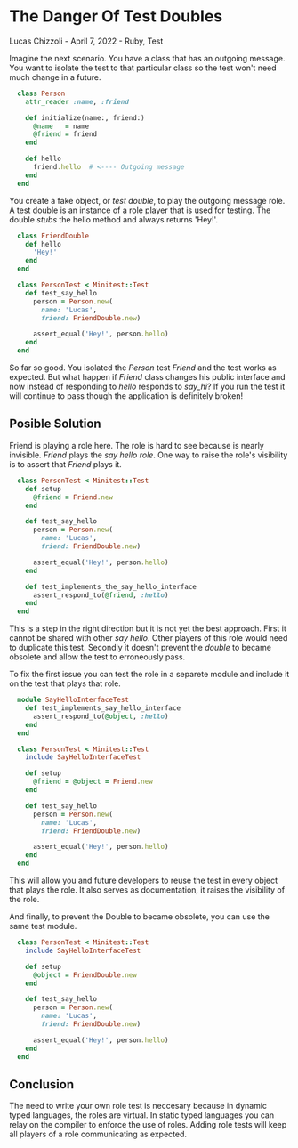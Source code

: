 # The Danger Of Test Doubles

Lucas Chizzoli - April 7, 2022 - Ruby, Test

Imagine the next scenario. You have a class that has an outgoing message.
You want to isolate the test to that particular class so the test won't need much change in a future.

```ruby
  class Person
    attr_reader :name, :friend

    def initialize(name:, friend:)
      @name   = name
      @friend = friend
    end

    def hello
      friend.hello  # <---- Outgoing message
    end
  end
```

You create a fake object, or _test double_, to play the outgoing message role.
A test double is an instance of a role player that is used for testing. The double _stubs_
the hello method and always returns 'Hey!'.

```ruby
  class FriendDouble
    def hello
      'Hey!'
    end
  end

  class PersonTest < Minitest::Test
    def test_say_hello
      person = Person.new(
        name: 'Lucas',
        friend: FriendDouble.new)

      assert_equal('Hey!', person.hello)
    end
  end
```

So far so good. You isolated the _Person_ test _Friend_ and the test works as expected.
But what happen if _Friend_ class changes his public interface
and now instead of responding to _hello_ responds to _say_hi_?
If you run the test it will continue to pass though the application is definitely broken!

## Posible Solution

Friend is playing a role here. The role is hard to see because is nearly invisible. _Friend_ plays the _say hello role_.
One way to raise the role's visibility is to assert that _Friend_ plays it.

```ruby
  class PersonTest < Minitest::Test
    def setup
      @friend = Friend.new
    end

    def test_say_hello
      person = Person.new(
        name: 'Lucas',
        friend: FriendDouble.new)

      assert_equal('Hey!', person.hello)
    end

    def test_implements_the_say_hello_interface
      assert_respond_to(@friend, :hello)
    end
  end
```

This is a step in the right direction but it is not yet the best approach. First it cannot be shared with other _say hello_. Other players of this role would need to duplicate this test. Secondly it doesn't prevent the _double_ to became obsolete and allow the test to erroneously pass.

To fix the first issue you can test the role in a separete module and include it on the test that plays that role.

```ruby
  module SayHelloInterfaceTest
    def test_implements_say_hello_interface
      assert_respond_to(@object, :hello)
    end
  end

  class PersonTest < Minitest::Test
    include SayHelloInterfaceTest

    def setup
      @friend = @object = Friend.new
    end

    def test_say_hello
      person = Person.new(
        name: 'Lucas',
        friend: FriendDouble.new)

      assert_equal('Hey!', person.hello)
    end
  end
```

This will allow you and future developers to reuse the test in every object that plays the role. It also serves as documentation, it raises the visibility of the role.

And finally, to prevent the Double to became obsolete, you can use the same test module.

```ruby
  class PersonTest < Minitest::Test
    include SayHelloInterfaceTest

    def setup
      @object = FriendDouble.new
    end

    def test_say_hello
      person = Person.new(
        name: 'Lucas',
        friend: FriendDouble.new)

      assert_equal('Hey!', person.hello)
    end
  end
```

## Conclusion

The need to write your own role test is neccesary because in dynamic typed languages, the roles are virtual. In static typed languages you can relay on the compiler to enforce the use of roles. Adding role tests will keep all players of a role communicating as expected.
